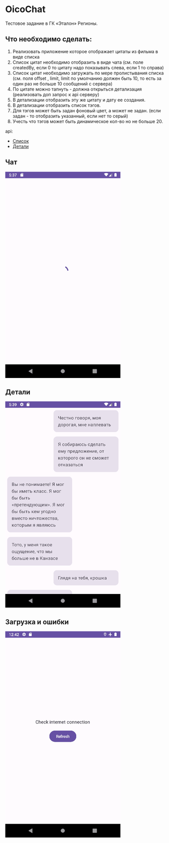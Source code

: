 # OicoChat
Тестовое задание в ГК «Эталон» Регионы.

## Что необходимо сделать: 
 
1. Реализовать приложение которое отображает цитаты из фильма в виде списка
2. Список цитат необходимо отобразить в виде чата (см. поле createdBy, если 0 то цитату надо показывать слева, если 1 то справа)
3. Список цитат необходимо загружать по мере пролистывания списка (см. поля offset , limit, limit по умолчанию должен быть 10, то есть за один раз не больше 10 сообщений с сервера)
4. По цитате можно тапнуть - должна открыться детализация (реализовать доп запрос к api серверу)
5. В детализации отобразить эту же цитату и дату ее создания.
6. В детализации отобразить список тэгов.
7. Для тэгов может быть задан фоновый цвет, а может не задан. (если задан - то отобразить указанный, если нет то серый)
8. Учесть что тэгов может быть динамическое кол-во но не больше 20.

api: 
 - [Список](https://oico.app/test/?limit=10&offset=1)
 - [Детали](https://oico.app/test/2)

## Чат
![Chat](demo/Chat.gif)

## Детали
![Details](demo/Details.gif)

## Загрузка и ошибки
![Loading and errors](demo/Errors.gif)
